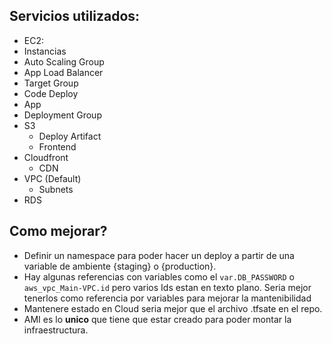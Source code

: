 ## Servicios utilizados:
-  EC2:
  - Instancias
  - Auto Scaling Group
  - App Load Balancer
  - Target Group
- Code Deploy
 - App
 - Deployment Group
- S3
  - Deploy Artifact
  - Frontend
- Cloudfront
  - CDN
- VPC (Default)
  - Subnets 
- RDS

## Como mejorar? 

- Definir un namespace para poder hacer un deploy a partir de una variable de ambiente {staging} o {production}. 
- Hay algunas referencias con variables como el `var.DB_PASSWORD` o `aws_vpc_Main-VPC.id` pero varios Ids estan en texto plano. Seria mejor tenerlos como referencia por variables para mejorar la mantenibilidad
- Mantenere estado en Cloud seria mejor que el archivo .tfsate en el repo.
- AMI es lo **unico** que tiene que estar creado para poder montar la infraestructura.